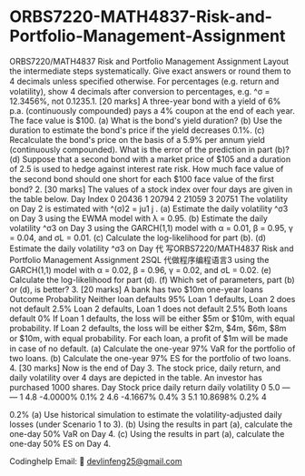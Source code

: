 # ORBS7220-MATH4837-Risk-and-Portfolio-Management-Assignment
ORBS7220/MATH4837 Risk and Portfolio Management Assignment
 Layout the intermediate steps systematically.  Give exact answers or round them to 4 decimals unless speciﬁed otherwise.  For percentages (e.g.  return and volatility), show 4 decimals after conversion to percentages, e.g.  ^σ = 12.3456%, not 0.1235.1.  [20 marks] A three-year bond with a yield of 6% p.a.  (continuously compounded) pays a 4% coupon at the end of each year.  The face value is $100. (a)  What is the bond's yield duration? (b)  Use the duration to estimate the bond's price if the yield decreases 0.1%. (c)  Recalculate the bond's price on the basis of a 5.9% per annum yield (continuously compounded). What is the error of the prediction in part (b)? (d)  Suppose that a second bond with a market price of $105 and a duration of 2.5 is used to hedge against interest rate risk.  How much face value of the second bond should one short for each $100 face value of the ﬁrst bond? 2.  [30 marks] The values of a stock index over four days are given in the table below. Day Index 0 20436 1 20794 2 21059 3 20751 The volatility on Day 2 is estimated with ^(σ)2  = ju1 j . (a)  Estimate the daily volatility ^σ3  on Day 3 using the EWMA model with λ = 0.95. (b)  Estimate the  daily volatility  ^σ3   on  Day  3  using the  GARCH(1,1)  model with α = 0.01, β = 0.95, γ = 0.04, and σL  = 0.01. (c)  Calculate the log-likelihood for part (b). (d)  Estimate the  daily volatility  ^σ3   on  Day  代 写ORBS7220/MATH4837 Risk and Portfolio Management Assignment 2SQL 代做程序编程语言3  using the  GARCH(1,1)  model with α = 0.02, β = 0.96, γ = 0.02, and σL  = 0.02. (e)  Calculate the log-likelihood for part (d). (f)  Which set of parameters, part (b) or (d), is better? 3.  [20 marks] A bank has two $10m one-year loans Outcome Probability Neither loan defaults 95% Loan 1 defaults, Loan 2 does not default 2.5% Loan 2 defaults, Loan 1 does not default 2.5% Both loans default 0% If Loan 1 defaults, the loss will be either $5m or $10m, with equal probability.  If Loan 2 defaults, the loss will be either $2m, $4m, $6m, $8m or $10m, with equal probability. For each loan, a proﬁt of $1m will be made in case of no default. (a)  Calculate the one-year 97% VaR for the portfolio of two loans. (b)  Calculate the one-year 97% ES for the portfolio of two loans. 4.  [30 marks] Now is the end of Day 3.  The stock price, daily return, and daily volatility over 4 days are depicted in the table. An investor has purchased 1000 shares. Day Stock price daily return daily volatility 0 5.0 — — 1 4.8 -4.0000% 0.1% 2 4.6 -4.1667% 0.4% 3 5.1 10.8698% 0.2% 4

0.2% (a)  Use historical simulation to estimate the volatility-adjusted daily losses  (under Scenario 1 to 3). (b)  Using the results in part (a), calculate the one-day 50% VaR on Day 4. (c)  Using the results in part (a), calculate the one-day 50% ES on Day 4.

Codinghelp Email:  📧 devlinfeng25@gmail.com
